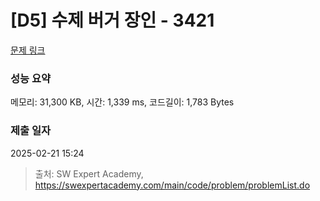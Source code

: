 # [D5] 수제 버거 장인 - 3421 

[문제 링크](https://swexpertacademy.com/main/code/problem/problemDetail.do?contestProbId=AWErcQmKy6kDFAXi) 

### 성능 요약

메모리: 31,300 KB, 시간: 1,339 ms, 코드길이: 1,783 Bytes

### 제출 일자

2025-02-21 15:24



> 출처: SW Expert Academy, https://swexpertacademy.com/main/code/problem/problemList.do